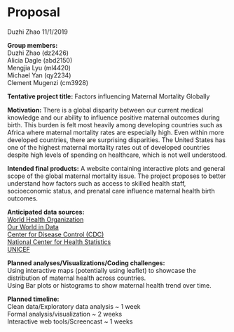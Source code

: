 Proposal
================
Duzhi Zhao
11/1/2019

**Group members:**  
Duzhi Zhao (dz2426)  
Alicia Dagle (abd2150)  
Mengjia Lyu (ml4420)  
Michael Yan (qy2234)  
Clement Mugenzi (cm3928)

**Tentative project title:** Factors influencing Maternal Mortality
Globally

**Motivation:** There is a global disparity between our current medical
knowledge and our ability to influence positive maternal outcomes during
birth. This burden is felt most heavily among developing countries such
as Africa where maternal mortality rates are especially high. Even
within more developed countries, there are surprising disparities. The
United States has one of the highest maternal mortality rates out of
developed countries despite high levels of spending on healthcare, which
is not well understood.

**Intended final products:** A website containing interactive plots and
general scope of the global maternal mortality issue. The project
proposes to better understand how factors such as access to skilled
health staff, socioeconomic status, and prenatal care influence maternal
health birth outcomes.

**Anticipated data sources:**  
[World Health
Organization](http://apps.who.int/gho/data/node.main.530?lang=en)  
[Our World in Data](https://ourworldindata.org/maternal-mortality)  
[Center for Disease Control
(CDC)](https://www.cdc.gov/nchs/products/databriefs/db328.htm)  
[National Center for Health
Statistics](https://www.cdc.gov/nchs/data/nvsr/nvsr67/nvsr67_05.pdf)  
[UNICEF](https://data.unicef.org/resources/dataset/maternal-health-data/)

**Planned analyses/Visualizations/Coding challenges:**  
Using interactive maps (potentially using leaflet) to showcase the
distribution of maternal health across countries.  
Using Bar plots or histograms to show maternal health trend over time.

**Planned timeline:**  
Clean data/Exploratory data analysis ~ 1 week  
Formal analysis/visualization ~ 2 weeks  
Interactive web tools/Screencast ~ 1 weeks
